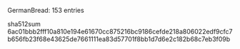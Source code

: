GermanBread: 153 entries

sha512sum 6ac01bbb2fff10a810e194e61670cc875216bc9186cefde218a806022edf9cfc7b656fb23f68e43625de7661111ea83d57701f8bb1d7d6e2c182b68c7eb3f09b